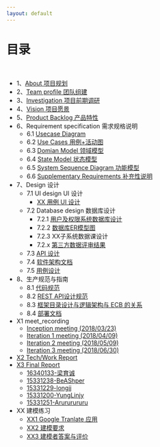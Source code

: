 ```yaml
---
layout: default
---
```


# [](#TOC)目录

&nbsp;&nbsp; 

* 1、[About 项目规划](01-about)
* 2、[Team profile 团队组建](02-team-profile)
* 3、[Investigation 项目前期调研](03-investigation)
* 4、[Vision 项目愿景](04-vision)
* 5、[Product Backlog 产品特性](05-product-backlog)
* 6、Requirement specification 需求规格说明
    - 6.1 [Usecase Diagram](06-01-usecase-diagram)
    - 6.2 [Use Cases 用例+活动图](06-02-use-cases)
    - 6.3 [Domian Model 领域模型](06-03-domain-model)
    - 6.4 [State Model 状态模型](06-04-state-model)
    - 6.5 [System Sequence Diagram 功能模型](06-05-system-sequence-diagram)
    - 6.6 [Supplementary Requirements 补充性说明](06-06-supplementary-requirements)
* 7、Design 设计
    - 7.1 UI design UI 设计
        - [XX 用例 UI 设计](07-01-01-XX-ui-design)
    - 7.2 Database design 数据库设计
        - 7.2.1 [用户及权限系统数据库设计](07-02-01-database-design)
        - 7.2.2 [数据库ER模型图](07-02-02-database-er-model)
        - 7.2.3 XX子系统数据课设计
        - 7.2.x [第三方数据评审结果](07-02-03-第三方数据评审结果)
    - 7.3 [API 设计](07-03-API)
    - 7.4 [软件架构文档](07-04-software-architecture-document)
    - 7.5 [用例设计](07-05-usecase-design)
* 8、生产规范与指南
    - 8.1 [代码规范](08-01-coding-standard)
    - 8.2 [REST API设计规范](08-02-RESTful-api-design-standard)
    - 8.3 [框架目录设计与逻辑架构与 ECB 的关系](08-03-relationship-between-ECB-framework-directory-design-logic-archit)
    - 8.4 [部署文档](08-04-deployment-doc)
* X1 meet_recording
    - [Inception meeting (2018/03/23)](X1-inception-meeting)
    - [Iteration 1 meeting (2018/04/09)](X1-iteration1-meeting)
    - [Iteration 2 meeting (2018/05/09)](X1-iteration2-meeting)
    - [Iteration 3 meeting (2018/06/30)](X1-iteration3-meeting)
* [X2 Tech/Work Report](X2-techwork-report)
* [X3 Final Report](X3-final-report)
    - [16340133-梁育诚](http://leungyukshing.cn/archives/SWSAD-FinalReport.html)
    - [15331238-BeAShper](https://blog.csdn.net/beashaper_/article/details/80871901)
    - [15331229-longjj](https://www.zybuluo.com/longj/note/1198045)
    - [15331200-YungLinjy](https://blog.csdn.net/yung_lin/article/details/80869708)
    - [15331251-Arururururu](https://github.com/Arururururu/SAD/blob/master/X3-final-report.md)
* XX 建模练习
    - [XX1 Google Tranlate 应⽤](XX1-google-translate-app)
    - [XX2 建模要求](XX2-modeling-requirements)
    - [XX3 建模者答案与评价](XX3-modeling-answer)
